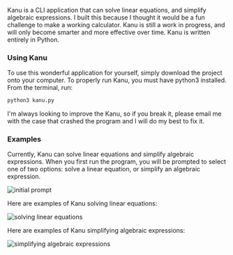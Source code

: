 Kanu is a CLI application that can solve linear equations, and simplify algebraic expressions. I built this because
I thought it would be a fun challenge to make a working calculator. Kanu is still a work in progress, and will only
become smarter and more effective over time. Kanu is written entirely in Python.

### Using Kanu

To use this wonderful application for yourself, simply download the project onto your computer. To properly
run Kanu, you must have python3 installed. From the terminal, run:
```python
python3 kanu.py
```
I'm always looking to improve the Kanu, so if you break it, please email me with the case that crashed the program
and I will do my best to fix it.

### Examples
Currently, Kanu can solve linear equations and simplify algebraic expressions. When you first run the program, you
will be prompted to select one of two options: solve a linear equation, or simplify an algebraic expression.

![initial prompt](https://github.com/jakegoodman01/kanu/blob/master/pictures/initial_prompt.png)

Here are examples of Kanu solving linear equations:

![solving linear equations](https://github.com/jakegoodman01/kanu/blob/master/pictures/solving_linear_equations.png)

Here are examples of Kanu simplifying algebraic expressions:

![simplifying algebraic expressions](https://github.com/jakegoodman01/kanu/blob/master/pictures/simplifying_expressions.png)